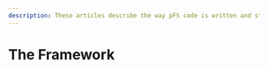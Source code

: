 ```yaml
---
description: These articles describe the way pFS code is written and standardized.
---
```


# The Framework

